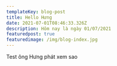 ```yaml
---
templateKey: blog-post
title: Hello Hưng
date: 2021-07-01T08:46:33.326Z
description: Hôm nay là ngày 01/07/2021
featuredpost: true
featuredimage: /img/blog-index.jpg
---
```

Test ông Hưng phát xem sao